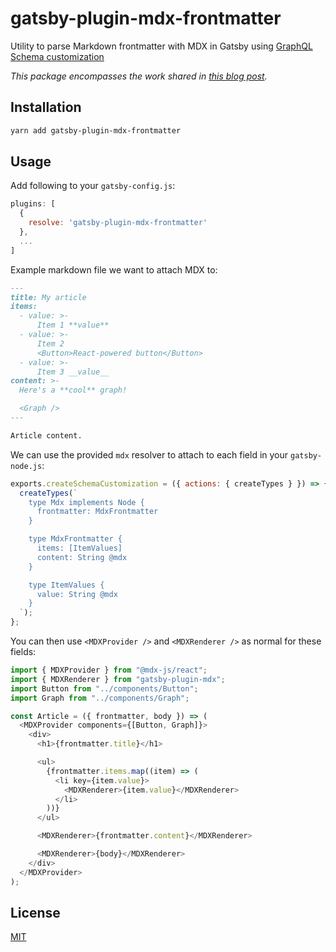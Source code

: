 # gatsby-plugin-mdx-frontmatter

Utility to parse Markdown frontmatter with MDX in Gatsby using [GraphQL Schema customization](https://www.gatsbyjs.org/docs/schema-customization/)

_This package encompasses the work shared in [this blog post](https://zslabs.com/articles/mdx-frontmatter-in-gatsby/)._

## Installation

```bash
yarn add gatsby-plugin-mdx-frontmatter
```

## Usage

Add following to your `gatsby-config.js`:

```js
plugins: [
  {
    resolve: 'gatsby-plugin-mdx-frontmatter'
  },
  ...
]
```

Example markdown file we want to attach MDX to:

```md
---
title: My article
items:
  - value: >-
      Item 1 **value**
  - value: >-
      Item 2
      <Button>React-powered button</Button>
  - value: >-
      Item 3 __value__
content: >-
  Here's a **cool** graph!

  <Graph />
---

Article content.
```

We can use the provided `mdx` resolver to attach to each field in your `gatsby-node.js`:

```js
exports.createSchemaCustomization = ({ actions: { createTypes } }) => {
  createTypes(`
    type Mdx implements Node {
      frontmatter: MdxFrontmatter
    }

    type MdxFrontmatter {
      items: [ItemValues]
      content: String @mdx
    }

    type ItemValues {
      value: String @mdx
    }
  `);
};
```

You can then use `<MDXProvider />` and `<MDXRenderer />` as normal for these fields:

```js
import { MDXProvider } from "@mdx-js/react";
import { MDXRenderer } from "gatsby-plugin-mdx";
import Button from "../components/Button";
import Graph from "../components/Graph";

const Article = ({ frontmatter, body }) => (
  <MDXProvider components={[Button, Graph]}>
    <div>
      <h1>{frontmatter.title}</h1>

      <ul>
        {frontmatter.items.map((item) => (
          <li key={item.value}>
            <MDXRenderer>{item.value}</MDXRenderer>
          </li>
        ))}
      </ul>

      <MDXRenderer>{frontmatter.content}</MDXRenderer>

      <MDXRenderer>{body}</MDXRenderer>
    </div>
  </MDXProvider>
);
```

## License

[MIT](LICENSE)
